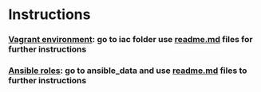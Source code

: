 # Instructions

### [Vagrant environment](iac/):  go to iac folder use [readme.md](iac/readme.md) files for further instructions

### [Ansible roles](ansible_data/): go to ansible_data and use [readme.md](ansible_data/readme.md) files to further instructions

